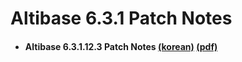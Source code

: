 # Altibase 6.3.1 Patch Notes

- #### Altibase 6.3.1.12.3 Patch Notes [(korean)](https://github.com/ALTIBASE/Documents/blob/master/PatchNotes/Altibase_6.3.1/kor/Altibase_6_3_1_12_3_Patch_Notes.md) [(pdf)](https://github.com/ALTIBASE/Documents/blob/master/PatchNotes/Altibase_6.3.1/kor/Altibase_6_3_1_12_3_Patch_Notes.pdf)